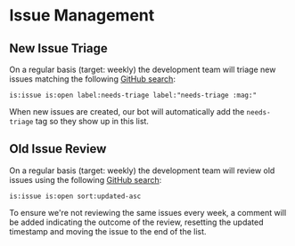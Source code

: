 # Issue Management

## New Issue Triage

On a regular basis (target: weekly) the development team will triage new issues matching the following [GitHub search](https://github.com/Azure/azure-service-operator/issues?q=is%3Aissue+is%3Aopen+label%3A%22needs-triage+%3Amag%3A%22+sort%3Aupdated-desc+):

```
is:issue is:open label:needs-triage label:"needs-triage :mag:" 
```

When new issues are created, our bot will automatically add the `needs-triage` tag so they show up in this list.

## Old Issue Review

On a regular basis (target: weekly) the development team will review old issues using the following [GitHub search](https://github.com/Azure/azure-service-operator/issues?q=is%3Aissue+is%3Aopen+sort%3Aupdated-asc):

```
is:issue is:open sort:updated-asc
```

To ensure we're not reviewing the same issues every week, a comment will be added indicating the outcome of the review, resetting the updated timestamp and moving the issue to the end of the list.
